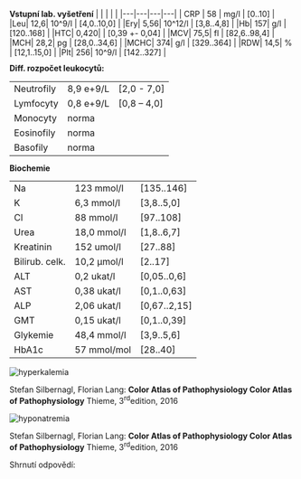 
<div class="w3-row">
<bdl-tabs idlist="biochemie,hyperkalemia,dehydratation" titlelist="Výsledky vyšetření, Hyperkalémie,Dehydratace"></bdl-tabs>
<div id="biochemie">
<div class="w3-third">
<div class="w3-sand w3-large w3-padding w3-margin">


**Vstupní lab. vyšetření**
| | | | |
|---|---|---|---|
| CRP | 58 | mg/l | [0..10] |
|Leu| 12,6| 10^9/l |	[4,0..10,0] |
|Ery| 5,56| 10^12/l |	[3,8..4,8] |
|Hb| 157| g/l |		[120..168] |
|HTC| 0,420| |		[0,39 +- 0,04] |
|MCV| 75,5| fl |		[82,6..98,4] |
|MCH| 28,2| pg |		[28,0..34,6] |
|MCHC| 374| g/l |		[329..364] |
|RDW| 14,5| % |		[12,1..15,0] |
|Plt| 256| 10^9/l | 		[142..327] |

</div>

</div>
<div class="w3-third">
<div class="w3-sand w3-large w3-padding w3-margin" style="line-height:0.9">

**Diff. rozpočet leukocytů:**

| | | |
|----|------------|------------|
| Neutrofily | 8,9 e+9/L| [2,0 - 7,0] |
| Lymfocyty | 0,8 e+9/L | [0,8 – 4,0] |
| Monocyty | norma | |
| Eosinofily | norma | |
| Basofily | norma | |
**Biochemie**

| | | |
|----|------------|------------|
| Na | 123 mmol/l | [135..146] |
| K | 6,3 mmol/l | [3,8..5,0] |
| Cl | 88 mmol/l | [97..108] |
| Urea | 18,0 mmol/l | [1,8..6,7] |
| Kreatinin | 152 umol/l | [27..88] |
| Bilirub. celk. | 10,2 μmol/l | [2..17] |
| ALT | 0,2 ukat/l | [0,05..0,6] |
| AST | 0,38 ukat/l | [0,1..0,63] |
| ALP | 2,06 ukat/l | [0,67..2,15] |
| GMT | 0,15 ukat/l | [0,1..0,39] |
| Glykemie |  48,4 mmol/l | [3,9..5,6] |
| HbA1c | 57 mmol/mol | [28..40] |

</div>
</div>
</div>

<div class="w3-twothird" id="hyperkalemia">

![hyperkalemia](hyperkalemia.jpg)

Stefan Silbernagl, Florian Lang: **Color Atlas of Pathophysiology
Color Atlas of Pathophysiology** Thieme, 3<sup>rd</sup>edition, 2016 

</div>
<div class="w3-twothird" id="dehydratation">

![hyponatremia](hyponatremia.jpg)

Stefan Silbernagl, Florian Lang: **Color Atlas of Pathophysiology
Color Atlas of Pathophysiology** Thieme, 3<sup>rd</sup>edition, 2016 

</div>


<div class="w3-third">

<div class="w3-padding w3-margin">
<bdl-quizx id="q2.1" type="choice2" 
          question="2.1 Proč má pacient normální hematokrit (0,42), ale erytrocyty mají nižší MCV?" 
          answers="A. Vlivem hemokoncentrace při osmotické diuréze v kombinaci s hyperosmolaritou vedoucí ke zmenšení MCV erytrocytů, vliv může mít i dopočet těchto hodnot manuálně.|B. Dominantním mechanismem je alterace membrány erytrocytů při průchodu slezinou, erytrocyty poškozené hyperosmolárním prostředím a acidózou ztrácí část své membrány a zmenšují svůj povrch, nejsou však nadměrně destruovány, proto je hematokrit v normě." 
          correctoptions="true|false" 
          explanations="ano|ne" 
          buttontitle="zkontrolovat odpověď"></bdl-quizx>

<bdl-quizx id="q2.2" type="choice2" 
           question="2.2 Jaký je důvod leukocytózy a co by bylo vhodné doplnit za další vyšetření?" 
           answers="A. Pro leukocytózu bych doplnil diferenciální rozpočet leukocytů a CRP. V rozboru vidíme leukocytózu a elevaci CRP k hodnotě 58mg/L, predominantně v neutrofilech, což je dáno susp. konkomitantně probíhajícím infektem v kombinaci se stresovou reakcí, tedy vyplavením neutrofilů z KD a sleziny vlivem glukokortikoidů.|B. Pacient má suspektní konkomitantní hematologické onemocnění, nelze vyloučit leukémii či leukemizovaný lymfom, doplním vyšetření průtokovou cytometrií z periferní krve k vyloučení či potvrzení této možnosti a naplánuji trepanobiopsii." 
           correctoptions="true|false" 
           explanations="ano|ne" 
           buttontitle="zkontrolovat odpověď"></bdl-quizx>
<bdl-quizx id="q2.3" type="choice2" 
           question="2.3 Proč má pacient hyponatrémii?" 
           answers="A. Primárně vlivem osmotické diurézy, obecně by dehydratací a ztrátou vody mělo docházet spíše k hypernatrémii. Při hyperglykémii dochází k přesunům vody z intra do extracelulárního prostoru, tato voda sodík ředí a přispívá k hyponatrémii, zároveň vlivem ADH se snižuje exkrece vody, která sodík dále ředí, další příčinou může být i zvracení u některých pacientů se ztrátou sodíku.|B. Dominantně u pacienta dochází k narušení tubulárních funkcí vlivem dehydratace a snížené diurézy a to zejména v obl. proximálního tubulu, kde se vstřebává většina profiltrovaného sodíku. Odrazem této poruchy je i zvýšená frakční exkrece natria. Zároveň se vlivem aktivace stresové reakce a vegetativního nervového systému pacient výrazně potí, což přispívá k dalším ztrátam sodíku potem." 
           correctoptions="true|false" 
           explanations="ano|ne" 
           buttontitle="zkontrolovat odpověď"></bdl-quizx>
<bdl-quizx id="q2.4" type="choice2" 
           question="2.4 Proč má pacient hyperkalémii?" 
           answers="B. Nedostatek inzulinu vede u této komplikace k produkci ketonů a acidóze, acidóza způsobí přesun K+ z buněk, které se vylučuje relativně více nežli H+ vzhledem k vysoké aciditě extracelulární tekutiny, K+ se do buněk dostatečně nevrací (v ledvinách vede snížení vylučování K+ relativně k závažnosti hyperkalémie). Při dlouhotrvající komplikaci tohoto typu může být i proteokatabolismus svalové hmoty.|A. V ledvinách se kalium činností tubulů aktivně vyměňuje za glukózu, organismus se tedy snaží o vyloučení nadměrného množství glukózy a snížení glykémie, což na druhé straně vede k retenci kália, které organismus následně použivá ke kontrole ABR směnou za H+ na buněčné membráně." 
           correctoptions="true|false" 
           explanations="ano|ne" 
           buttontitle="zkontrolovat odpověď"></bdl-quizx>
<bdl-quizx id="q2.5" type="choice2" 
           question="2.5 Proč má pacient hyperglykémii?" 
           answers="A. Vzniká díky absolutnímu nedostatku inzulinu a nadprodukci glukagonu, který facilituje vstup glukózy do buněk, to u naprostého nedostatku inzulinu nenastává. Zároveň dochází ke glukoneogenezi v játrech.|B. Vzniká následkem nadměrného uvolňování glukózy ze zásob ve svalech a podkoží při aktivaci stresové reakce, deficit inzulinu vyvolává nadměrnou retenci glukózy intracelulárně a tělo tak ve snaze zvýšit glykémii extracelulárně k zajištění dostatečného přívodu do CNS aktivuje právě glukoneogenezi ve svalech a podkoží." 
           correctoptions="true|false" 
           explanations="ano|ne" 
           buttontitle="zkontrolovat odpověď"></bdl-quizx>
<bdl-quizx id="q2.6" type="choice2" 
           question="2.6 Co byste doplnili za vyšetření ke zhodnocení aktuální akutní poruchy vnitřního prostředí?" 
           answers="C. ASTRUP|A. Glykovaný hemoglobin|B. protilátky proti inzulinu a buňkám ostrůvků" 
           correctoptions="true|false|false" 
           explanations="ano|ne|ne" 
           buttontitle="zkontrolovat odpověď"></bdl-quizx>
<bdl-quiz-summary id="qs1">
  Shrnutí odpovědí:
</bdl-quiz-summary>          
<bdl-quiz-control ids="q2.1,q2.2,q2.3,q2.4,q2.5,q2.6,qs1"></bdl-quiz-control>          
</div>
</div>

</div>
